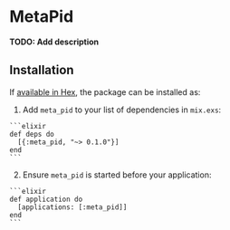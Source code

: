 # MetaPid

**TODO: Add description**

## Installation

If [available in Hex](https://hex.pm/docs/publish), the package can be installed as:

  1. Add `meta_pid` to your list of dependencies in `mix.exs`:

    ```elixir
    def deps do
      [{:meta_pid, "~> 0.1.0"}]
    end
    ```

  2. Ensure `meta_pid` is started before your application:

    ```elixir
    def application do
      [applications: [:meta_pid]]
    end
    ```

